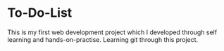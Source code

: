 # To-Do-List
This is my first web development project which I developed through self learning and hands-on-practise.
Learning git through this project.
